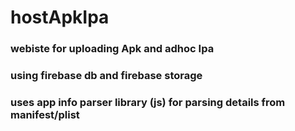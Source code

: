 # hostApkIpa
### webiste for uploading Apk and adhoc Ipa
### using firebase db and firebase storage
### uses app info parser library (js) for parsing details from manifest/plist
